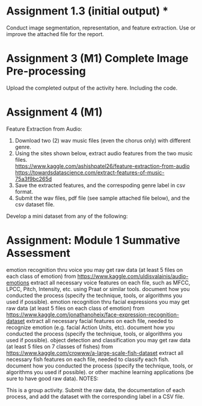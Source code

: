 # Assignment 1.3 (initial output) *
Conduct image segmentation, representation, and feature extraction. Use or improve the attached file for the report.

# Assignment 3 (M1) Complete Image Pre-processing 
Upload the completed output of the activity here. Including the code.  

# Assignment 4 (M1)
Feature Extraction from Audio: 
1.  Download two (2) wav music files (even the chorus only) with different genre.  
2.  Using the sites shown below, extract audio features from the two music files.      
      https://www.kaggle.com/ashishpatel26/feature-extraction-from-audio 
      https://towardsdatascience.com/extract-features-of-music-75a3f9bc265d
3.  Save the extracted features, and the correspoding genre label in csv format.
4.  Submit the wav files, pdf file (see sample attached file below), and the csv dataset file.

Develop a mini dataset from any of the following:

# Assignment: Module 1 Summative Assessment 
emotion recognition thru voice
you may get raw data (at least 5 files on each class of emotion) from https://www.kaggle.com/uldisvalainis/audio-emotions
extract all necessary voice features on each file, such as MFCC, LPCC, Pitch, Intensity, etc. using Praat or similar tools.
document how you conducted the process (specify the technique, tools, or algorithms you used if possible).
emotion recognition thru facial expressions
you may get raw data (at least 5 files on each class of emotion) from https://www.kaggle.com/jonathanoheix/face-expression-recognition-dataset
extract all necessary facial features on each file, needed to recognize emotion (e.g. facial Action Units, etc).
document how you conducted the process (specify the technique, tools, or algorithms you used if possible).
object detection and classification
you may get raw data (at least 5 files on 7 classes of fishes) from https://www.kaggle.com/crowww/a-large-scale-fish-dataset
extract all necessary fish features on each file, needed to classify each fish.  
document how you conducted the process (specify the technique, tools, or algorithms you used if possible).
or other machine learning applications (be sure to have good raw data).
NOTES:

This is a group activity.
Submit the raw data, the documentation of each process, and add the dataset with the corresponding label in a CSV file. 
